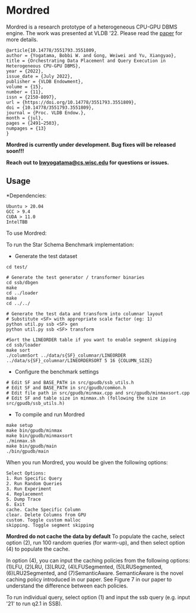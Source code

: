 Mordred
=================

Mordred is a research prototype of a heterogeneous CPU-GPU DBMS engine.
The work was presented at VLDB '22. Please read the [paper](https://dl.acm.org/doi/abs/10.14778/3551793.3551809) for more details. 

```
@article{10.14778/3551793.3551809,
author = {Yogatama, Bobbi W. and Gong, Weiwei and Yu, Xiangyao},
title = {Orchestrating Data Placement and Query Execution in Heterogeneous CPU-GPU DBMS},
year = {2022},
issue_date = {July 2022},
publisher = {VLDB Endowment},
volume = {15},
number = {11},
issn = {2150-8097},
url = {https://doi.org/10.14778/3551793.3551809},
doi = {10.14778/3551793.3551809},
journal = {Proc. VLDB Endow.},
month = {jul},
pages = {2491–2503},
numpages = {13}
}
```

**Mordred is currently under development. Bug fixes will be released soon!!!**

**Reach out to bwyogatama@cs.wisc.edu for questions or issues.**

Usage
----

*Dependencies:
```
Ubuntu > 20.04
GCC > 9.4
CUDA > 11.0
IntelTBB
```

To use Mordred:

To run the Star Schema Benchmark implementation:

* Generate the test dataset

```
cd test/

# Generate the test generator / transformer binaries
cd ssb/dbgen
make
cd ../loader
make 
cd ../../

# Generate the test data and transform into columnar layout
# Substitute <SF> with appropriate scale factor (eg: 1)
python util.py ssb <SF> gen
python util.py ssb <SF> transform

#Sort the LINEORDER table if you want to enable segment skipping
cd ssb/loader
make sort
./columnSort ../data/s{SF}_columnar/LINEORDER ../data/s{SF}_columnar/LINEORDERSORT 5 16 {COLUMN_SIZE}
```

* Configure the benchmark settings
```
# Edit SF and BASE_PATH in src/gpudb/ssb_utils.h
# Edit SF and BASE_PATH in src/gpudb/common.h
# Edit file path in src/gpudb/minmax.cpp and src/gpudb/minmaxsort.cpp
# Edit SF and table size in minmax.sh (following the size in src/gpudb/ssb_utils.h)
```

* To compile and run Mordred
```
make setup
make bin/gpudb/minmax
make bin/gpudb/minmaxsort
./minmax.sh
make bin/gpudb/main
./bin/gpudb/main
```

When you run Mordred, you would be given the following options:
```
Select Options:
1. Run Specific Query
2. Run Random Queries
3. Run Experiment
4. Replacement
5. Dump Trace
6. Exit
cache. Cache Specific Column
clear. Delete Columns from GPU
custom. Toggle custom malloc
skipping. Toggle segment skipping
```
**Mordred do not cache the data by default**
To populate the cache, select option (2), run 100 random queries (for warm-up), and then select option (4) to populate the cache. 

In option (4), you can input the caching policies from the following options: (1)LFU, (2)LRU, (3)LRU2, (4)LFUSegmented, (5)LRUSegmented, (6)LRU2Segmented, and (7)SemanticAware.
SemanticAware is the novel caching policy introduced in our paper. See Figure 7 in our paper to understand the difference between each policies.

To run individual query, select option (1) and input the ssb query (e.g. input '21' to run q2.1 in SSB).
